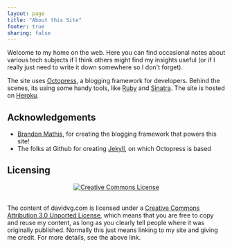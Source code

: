 ```yaml
---
layout: page
title: "About this Site"
footer: true
sharing: false
---
```

Welcome to my home on the web.  Here you can find occasional notes about various tech subjects if I think others
might find my insights useful (or if I really just need to write it down somewhere so I don't forget).

The site uses [Octopress](http://octopress.org/), a blogging framework for developers.  Behind the scenes, its using some handy tools,
like [Ruby](http://www.ruby-lang.org/en/) and [Sinatra](http://www.sinatrarb.com/).  The site is hosted on [Heroku](http://www.heroku.com/).

Acknowledgements
----------------

 * [Brandon Mathis](http://brandonmathis.com/), for creating the blogging framework that powers this site!
 * The folks at Github for creating [Jekyll](https://github.com/mojombo/jekyll), on which Octopress is based

Licensing
---------

<div style="text-align: center"><a rel="license" href="http://creativecommons.org/licenses/by/3.0/"><img alt="Creative Commons License" style="border-width:0" src="http://i.creativecommons.org/l/by/3.0/88x31.png" /></a></div><br/>

The content of davidvg.com is licensed under a [Creative Commons Attribution 3.0 Unported License](http://creativecommons.org/licenses/by/3.0/), which means
that you are free to copy and reuse my content, as long as you clearly tell people where it was originally published.
Normally this just means linking to my site and giving me credit.  For more details, see the above link.
